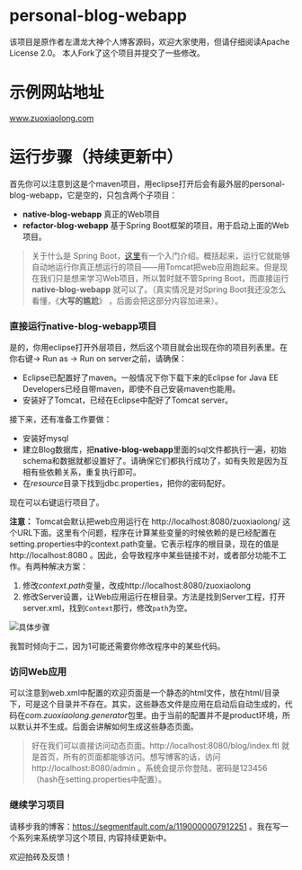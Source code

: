 
# personal-blog-webapp
该项目是原作者左潇龙大神个人博客源码，欢迎大家使用，但请仔细阅读Apache License 2.0。
本人Fork了这个项目并提交了一些修改。

# 示例网站地址
www.zuoxiaolong.com

# 运行步骤（持续更新中）
首先你可以注意到这是个maven项目，用eclipse打开后会有最外层的personal-blog-webapp，它是空的，只包含两个子项目：
 - **native-blog-webapp** 真正的Web项目
 - **refactor-blog-webapp** 基于Spring Boot框架的项目，用于启动上面的Web项目。

> 关于什么是 Spring Boot，[这里](https://spring.io/guides/gs/spring-boot/)有一个入门介绍。概括起来，运行它就能够自动地运行你真正想运行的项目——用Tomcat把web应用跑起来。但是现在我们只是想来学习Web项目，所以暂时就不管Spring Boot，而直接运行 **native-blog-webapp** 就可以了。（真实情况是对Spring Boot我还没怎么看懂，《**大写的尴尬**》 ，后面会把这部分内容加进来）。

### 直接运行native-blog-webapp项目
是的，你用eclipse打开外层项目，然后这个项目就会出现在你的项目列表里。在你右键-> Run as -> Run on server之前，请确保：

 - Eclipse已配置好了maven。一般情况下你下载下来的Eclipse for Java EE Developers已经自带maven，即使不自己安装maven也能用。
 - 安装好了Tomcat，已经在Eclipse中配好了Tomcat server。

接下来，还有准备工作要做：
 - 安装好mysql
 - 建立Blog数据库，把**native-blog-webapp**里面的sql文件都执行一遍，初始schema和数据就都设置好了。请确保它们都执行成功了，如有失败是因为互相有些依赖关系，重复执行即可。
 - 在*resource*目录下找到jdbc.properties，把你的密码配好。

现在可以右键运行项目了。

**注意：** Tomcat会默认把web应用运行在 http://localhost:8080/zuoxiaolong/ 这个URL下面。这里有个问题，程序在计算某些变量的时候依赖的是已经配置在setting.properties中的context.path变量。它表示程序的根目录，现在的值是http://localhost:8080 。因此，会导致程序中某些链接不对，或者部分功能不工作。有两种解决方案：

1. 修改*context.path*变量，改成http://localhost:8080/zuoxiaolong
2. 修改Server设置，让Web应用运行在根目录。方法是找到Server工程，打开server.xml，找到`Context`那行，修改`path`为空。

![具体步骤](https://github.com/xinlmain/personal-blog-webapp/blob/master/tomcat.PNG?raw=true)

我暂时倾向于二，因为1可能还需要你修改程序中的某些代码。

### 访问Web应用
可以注意到web.xml中配置的欢迎页面是一个静态的html文件，放在html/目录下，可是这个目录并不存在。其实，这些静态文件是应用在启动后自动生成的，代码在*com.zuoxiaolong.generator*包里。由于当前的配置并不是product环境，所以默认并不生成。后面会讲解如何生成这些静态页面。

> 好在我们可以直接访问动态页面。http://localhost:8080/blog/index.ftl
就是首页，所有的页面都能够访问。想写博客的话，访问http://localhost:8080/admin 。系统会提示你登陆，密码是123456（hash在setting.properties中配置）。

### 继续学习项目
请移步我的博客：https://segmentfault.com/a/1190000007912251 。我在写一个系列来系统学习这个项目, 内容持续更新中。

欢迎拍砖及反馈！
